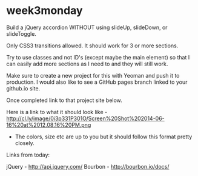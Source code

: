 week3monday
===========

Build a jQuery accordion WITHOUT using slideUp, slideDown, or slideToggle. 

Only CSS3 transitions allowed. It should work for 3 or more sections.

Try to use classes and not ID's (except maybe the main element) so that I can easily add more sections as I need to and they will still work.

Make sure to create a new project for this with Yeoman and push it to production. I would also like to see a GitHub pages branch linked to your github.io site. 

Once completed link to that project site below.

Here is a link to what it should look like - http://cl.ly/image/0i3p331P301O/Screen%20Shot%202014-06-16%20at%2012.08.16%20PM.png

- The colors, size etc are up to you but it should follow this format pretty closely.

Links from today:

jQuery - http://api.jquery.com/
Bourbon - http://bourbon.io/docs/
